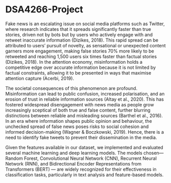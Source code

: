 # DSA4266-Project
Fake news is an escalating issue on social media platforms such as Twitter, where research indicates that it spreads significantly faster than true stories, driven not by bots but by users who actively engage with and retweet inaccurate information (Dizikes, 2018). This rapid spread can be attributed to users’ pursuit of novelty, as sensational or unexpected content garners more engagement, making false stories 70% more likely to be retweeted and reaching 1,500 users six times faster than factual stories (Dizikes, 2018). In the attention economy, misinformation holds a competitive edge over accurate information because it is not limited by factual constraints, allowing it to be presented in ways that maximise attention capture (Acerbi, 2019). 


The societal consequences of this phenomenon are profound. Misinformation can lead to public confusion, increased polarisation, and an erosion of trust in reliable information sources (Altay et al., 2020). This has fostered widespread disengagement with news media as people grow increasingly sceptical of both true and false content, further blurring distinctions between reliable and misleading sources (Barthel et al., 2016). In an era where information shapes public opinion and behaviour, the unchecked spread of false news poses risks to social cohesion and informed decision-making (Wagner & Boczkowski, 2019). Hence, there is a need to identify fake tweets to prevent their dissemination in the media. 

Given the features available in our dataset, we implemented and evaluated several machine learning and deep learning models. The models chosen—Random Forest, Convolutional Neural Network (CNN), Recurrent Neural Network (RNN), and Bidirectional Encoder Representations from Transformers (BERT) — are widely recognized for their effectiveness in classification tasks, particularly in text analysis and feature-based models. 
